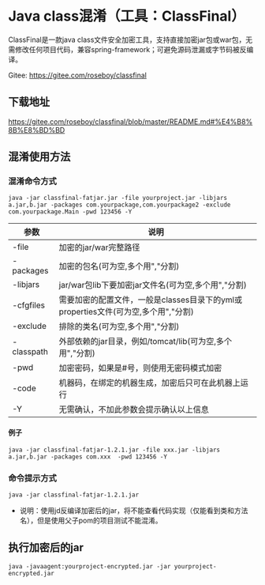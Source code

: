 # Java class混淆（工具：ClassFinal）

ClassFinal是一款java class文件安全加密工具，支持直接加密jar包或war包，无需修改任何项目代码，兼容spring-framework；可避免源码泄漏或字节码被反编译。

Gitee: https://gitee.com/roseboy/classfinal

## 下载地址

https://gitee.com/roseboy/classfinal/blob/master/README.md#%E4%B8%8B%E8%BD%BD

## 混淆使用方法 

### 混淆命令方式
```shell
java -jar classfinal-fatjar.jar -file yourproject.jar -libjars a.jar,b.jar -packages com.yourpackage,com.yourpackage2 -exclude com.yourpackage.Main -pwd 123456 -Y
```

|参数|说明|
| ------ | ------ |
| -file | 加密的jar/war完整路径 |
| -packages | 加密的包名(可为空,多个用","分割) |
| -libjars | jar/war包lib下要加密jar文件名(可为空,多个用","分割) |
| -cfgfiles | 需要加密的配置文件，一般是classes目录下的yml或properties文件(可为空,多个用","分割) |
| -exclude | 排除的类名(可为空,多个用","分割) |
| -classpath | 外部依赖的jar目录，例如/tomcat/lib(可为空,多个用","分割) |
| -pwd | 加密密码，如果是#号，则使用无密码模式加密 |
| -code | 机器码，在绑定的机器生成，加密后只可在此机器上运行 |
| -Y | 无需确认，不加此参数会提示确认以上信息 |


#### 例子

```shell
java -jar classfinal-fatjar-1.2.1.jar -file xxx.jar -libjars a.jar,b.jar -packages com.xxx  -pwd 123456 -Y
```
### 命令提示方式

```shell
java -jar classfinal-fatjar-1.2.1.jar
```

* 说明：使用jd反编译加密后的jar，将不能查看代码实现（仅能看到类和方法名），但是使用父子pom的项目测试不能混淆。
  
## 执行加密后的jar

```shell
java -javaagent:yourproject-encrypted.jar -jar yourproject-encrypted.jar
```